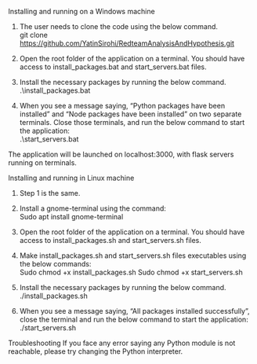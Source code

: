 Installing and running on a Windows machine

1.	The user needs to clone the code using the below command.<br/>
git clone https://github.com/YatinSirohi/RedteamAnalysisAndHypothesis.git

3.	Open the root folder of the application on a terminal. You should have access to install_packages.bat and start_servers.bat files.

4.	Install the necessary packages by running the below command.<br/>
.\install_packages.bat

5.	When you see a message saying, “Python packages have been installed” and “Node packages have been installed” on two separate terminals. Close those terminals, and run the below command to start the application:<br/>
.\start_servers.bat

The application will be launched on localhost:3000, with flask servers running on terminals.

Installing and running in Linux machine

1.	Step 1 is the same.

2.	Install a gnome-terminal using the command:<br/>
Sudo apt install gnome-terminal

3.	Open the root folder of the application on a terminal. You should have access to install_packages.sh and start_servers.sh files.

5.	Make install_packages.sh and start_servers.sh files executables using the below commands:<br/>
Sudo chmod +x install_packages.sh
Sudo chmod +x start_servers.sh

6.	Install the necessary packages by running the below command.<br/>
./install_packages.sh

7.	When you see a message saying, “All packages installed successfully”, close the terminal and run the below command to start the application:<br/>
./start_servers.sh

Troubleshooting
If you face any error saying any Python module is not reachable, please try changing the Python interpreter.
